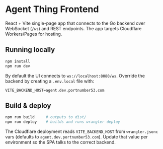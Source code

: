 # Agent Thing Frontend

React + Vite single-page app that connects to the Go backend over WebSocket (`/ws`) and REST endpoints. The app targets Cloudflare Workers/Pages for hosting.

## Running locally

```bash
npm install
npm run dev
```

By default the UI connects to `ws://localhost:8080/ws`. Override the backend by creating a `.env.local` file with:

```
VITE_BACKEND_HOST=agent.dev.portnumber53.com
```

## Build & deploy

```bash
npm run build     # outputs to dist/
npm run deploy    # builds and runs wrangler deploy
```

The Cloudflare deployment reads `VITE_BACKEND_HOST` from `wrangler.jsonc` vars (defaults to `agent.dev.portnumber53.com`). Update that value per environment so the SPA talks to the correct backend.
